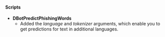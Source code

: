 
#### Scripts
- __DBotPredictPhishingWords__
  - Added the *language* and *tokenizer* arguments, which enable you to get predictions for text in additional languages.
